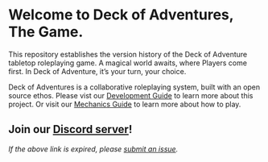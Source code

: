 # Welcome to Deck of Adventures, The Game.

This repository establishes the version history of the Deck of Adventure tabletop
roleplaying game. A magical world awaits, where Players come first. In Deck of
Adventure, it’s your turn, your choice.

Deck of Adventures is a collaborative roleplaying system, built with an open source 
ethos. Please vist our
[Development Guide](./docs/src//2_Development/) to learn more about this project. Or visit our
[Mechanics Guide](./docs/src/1_Mechanics/01_PlayerGuide_Full.md) to learn more about how to play.

## Join our [Discord server](https://discord.gg/dk6RfWgPHF)!

*If the above link is expired, please 
[submit an issue](https://github.com/DeckofAdventures/TheGame/issues/new?assignees=&labels=bug&template=bug_report.md&title=Expired%20Discord%20Link!).*
